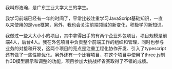 我叫郑浩瀚，是广东工业大学大三的学生。

我学习前端已经有一年的时间了，平常比较注重学习JavaScript基础知识，一直以来使用的是vue框架，另外，我也会关注前端领域的新变化，积极学习新知识。

我做过一些大大小小的项目，其中拿得出手的有两个企业外包项目，项目规模是前端4人，后台4人。我在外包项目中负责整个前端工作的组织和管理，同时也参与业务的对接和开发，这两个项目的亮点是注重工程化协作开发、引入了typescript还有做了一些性能优化。另外还有一个比赛项目，在这个项目中使用了three.js制作3D模型展示和调整的功能，项目参加大挑战杯省赛取得了不错的成绩。


